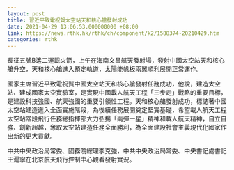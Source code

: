 ```yaml
---
layout: post
title: 習近平致電祝賀太空站天和核心艙發射成功
date: 2021-04-29 13:06:53.000000000 +08:00
link: https://news.rthk.hk/rthk/ch/component/k2/1588374-20210429.htm
categories: rthk
---
```


長征五號B遙二運載火箭，上午在海南文昌航天發射場，發射中國太空站天和核心艙升空，天和核心艙進入預定軌道，太陽能帆板兩翼順利展開正常運作。

國家主席習近平致電祝賀中國太空站天和核心艙發射任務成功，他說，建造太空站、建成國家太空實驗室，是實現中國載人航天工程「三步走」戰略的重要目標，是建設科技強國、航天強國的重要引領性工程。天和核心艙發射成功，標誌著中國太空站建造進入全面實施階段，為後續任務展開奠定堅實基礎，希望載人航天工程太空站階段飛行任務總指揮部大力弘揚「兩彈一星」精神和載人航天精神，自立自強、創新超越，奪取太空站建造任務全面勝利，為全面建設社會主義現代化國家作出新的更大貢獻。 

中共中央政治局常委、國務院總理李克強，中共中央政治局常委、中央書記處書記王滬寧在北京航天飛行控制中心觀看發射實況。
